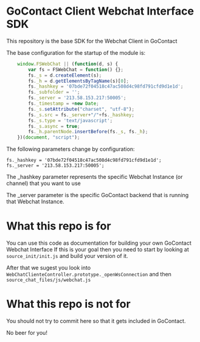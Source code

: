# GoContact Client Webchat Interface SDK

This repository is the base SDK for the Webchat Client in GoContact

The base configuration for the startup of the module is:

```javascript
    window.FSWebChat || (function(d, s) {
        var fs = FSWebChat = function() {};
        fs._s = d.createElement(s);
        fs._h = d.getElementsByTagName(s)[0];
        fs._hashkey = '07bde72f04518c47ac508d4c98fd791cfd9d1e1d';
        fs._subfolder = '';
        fs._server = '213.58.153.217:50005';
        fs._timestamp = +new Date;
        fs._s.setAttribute("charset", "utf-8");
        fs._s.src = fs._server+"/"+fs._hashkey;
        fs._s.type = 'text/javascript';
        fs._s.async = true;
        fs._h.parentNode.insertBefore(fs._s, fs._h);
    })(document, "script");
```

The following parameters change by configuration:

    fs._hashkey = '07bde72f04518c47ac508d4c98fd791cfd9d1e1d';
    fs._server = '213.58.153.217:50005';
    
The _hashkey parameter represents the specific Webchat Instance (or channel) that you want to use 

The _server parameter is the specific GoContact backend that is running that Webchat Instance.

# What this repo is for

You can use this code as documentation for building your own GoContact Webchat Interface
If this is your goal then you need to start by looking at ```source_init/init.js``` and build your version of it.

After that we sugest you look into ```WebChatClienteController.prototype._openWsConnection``` and then ```source_chat_files/js/webchat.js```

# What this repo is not for

You should not try to commit here so that it gets included in GoContact.

No beer for you!
